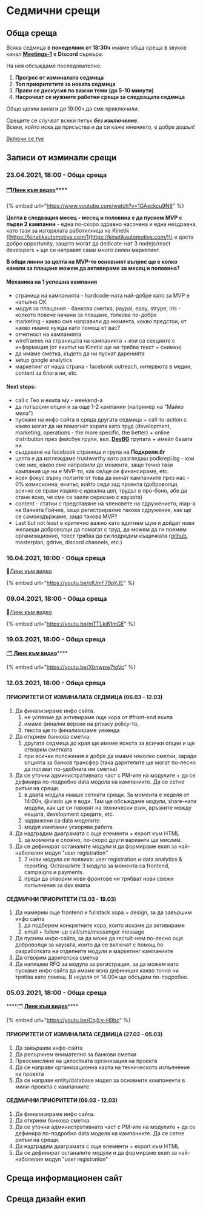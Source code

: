 # Седмични срещи

## Обща среща

Всяка седмица в **понеделник от 18:30ч** имаме обща среща в звуков канал [**Meetings-1**](https://discord.com/channels/778984868146577458/782260934621003796) в **Discord** сървъра.

На нея обсъждаме последователно:

1. **Прогрес от изминалата седмица**
2. **Топ приоритетите за новата седмица**
3. **Прави се дискусия по важни теми \(до 5-10 минути\)**
4. **Насрочват се нужните работни срещи за следващата седмица**

Общо целим винаги до 19:00ч да сме приключили.

Срещите се случват всеки петък _**без изключение**_.  
Всеки, който иска да присъства и да си каже мнението, е добре дошъл!

[Включи се тук](https://docs.podkrepi.bg/general/komunikaciya/vprosi#kak-da-se-vklyucha-v-organizaciyata)

## Записи от изминали срещи

### 23.04.2021, 18:00 - Обща среща

#### 🗂[**Линк към видео**](https://youtu.be/1GAsckcu9N8)\*\*\*\*

{% embed url="https://www.youtube.com/watch?v=1GAsckcu9N8" %}

**Целта в следващия месец - месец и половина е да пуснем MVP с първи 2 кампании** - една по-скоро здравно насочена и една нездравна, като тази за изгорялата работилница на Kinetik \([https://kinetikautomotive.com/](https://kinetikautomotive.com/)\) е доста добро opportunity, защото могат да dedicate-нат 3 nodejs/react developers + ще си направят сами много силен маркетинг. 

**В общи линии за целта на MVP-то основният въпрос ще е колко канали за плащане можем да активираме за месец и половина?** 

#### **Механика на 1 успешна кампания** 

* страница на кампанията - hardcode-ната най-добре като за MVP е напълно ОК
* модул за плащания - банкова сметка, paypal, epay, strype, iris - колкото повече начини за плащане, толкова по-добре
* marketing - какво сме направили до момента, какво предстои, от какво имаме нужда като помощ от вас?
* отчетност на кампанията
* wireframes на страницата на кампанията + кои са секциите с информация \(от екипът на Kinetic ще ни трябва текст + снимки\)
* да имаме сметка, където да ни пускат даренията
* setup google analytics
* маркетинг от наша страна - facebook outreach, интервюта в медии, content за блога ни, etc.

#### **Next steps:**

* call с Тео и екипа му - weekend-a
* да потърсим опция и за още 1-2 кампании \(например на "Майко мила"\)
* пускане на инфо сайта в сряда другата седмица + call-to-action с какво могат да ни помогнат хората като труд \(development, marketing, operations - the more specific, the better\) + online distribution през фейсбук групи, вкл. [**DevBG**](https://www.facebook.com/groups/devbg/) групата + имейл базата ни
* създаване на facebook страница и група на **Подкрепи.бг**
* целта е да изглеждаме trustworthy като разгледаш podkrepi.bg - кои сме ние, какво сме направили до момента, защо точно тази кампания ще ни е MVP-то, как се/ще се финансираме, etc.
* ясен фокус върху ползите от това да минат кампаниите през нас - 0% комисионна; екипът, който седи зад проекта \(доброволци, всичко се прави изцяло с идеална цел, трудът е про-боно, абе да стане ясно, че сме се заели сериозно с каузата\)
* content - статии с представяне на членовете на сдружението, map-а на Ванката Гойчев, защо регистрирахме такова сдружение, как ще се самоиздържаме, защо такова MVP?
* Last but not least е критично важно като вдигнем шум и дойдат нови желаещи доброволци да помагат с труд, да можем да ги поемем организационно, тоест трябва да си подредим къщичката \([github](https://github.com/podkrepi-bg), masterplan, gdrive, discord channels, etc.\)

### 16.04.2021, 18:00 - Обща среща

📁[Линк към видео](https://youtu.be/oIUmF79pYJE)

{% embed url="https://youtu.be/oIUmF79pYJE" %}

### 09.04.2021, 18:00 - Обща среща

📁[Линк към видео](https://youtu.be/mTTLki61mGE)

{% embed url="https://youtu.be/mTTLki61mGE" %}



### 19.0**3**.2021, 18:00 - Обща среща

 [🗂 **Линк към видео**](https://youtu.be/Xbnwpw7toVc)\*\*\*\*

{% embed url="https://youtu.be/Xbnwpw7toVc" %}

### 12.03.2021, 18:00 - Обща среща

#### ПРИОРИТЕТИ OT ИЗМИНАЛАТА СЕДМИЦА \(06.03 - 12.03\)

1. Да финализираме инфо сайта. 
   1. не успяхме да активираме още хора от \#front-end екипа
   2. имаме финални версии на privacy policy-то,
   3. текста ще го финализираме уикенда
2. Да открием банкова сметка.
   1. другата седмица до края ще имаме яснота за всички опции и ще отворим сметката
   2. при всички положения е добре да имаме няколко сметки, заради опцията за банков трансфер \(така дарителите ще могат по-лесно да ползват по-удобната им сметка\)
3. Да се уточни административната част с PM-ите на модулите + да се дефинира по-подробно data модела на кампаниите. Да се сетне ритъм на срещи.
   1. в двата модула имаше сетнати срещи. За момента е неделя от 14:00ч, @vlado ще я води. Там ще обсъждаме модули, share-нати модули, как ще си говорят на технически език, връзките между нещата, development средите, etc.
   2. задвижени са data моделите
   3. модул кампании ускорява работа
4. Да надградим диаграмата с още елементи + export към HTML
   1. за момента е сложно, по-скоро други варианти ще мислим.
5. Да се дефинират останалите модули и да формираме екип за най-наболелия модул "user registration"
   1. 2 нови модула се появиха: user registration и data analytics & reporting. Останалите 3 модула за момента са frontend, campaigns и payments.
   2. преди да отворим нови фронтове ни трябват нови свежи попълнения за dev екипа

#### СЕДМИЧНИ ПРИОРИТЕТИ \(13.03 - 19.03\)

1. Да намерим още frontend и fullstack хора + design, за да завършим инфо сайта
   1. да подберем конкретните хора, които искаме да активираме
   2. email + follow-up call/sms/messenger message
2. Да пуснем инфо-сайта, за да може да recruit-нем по-лесно още доброволци за каузата, които да се включат с помощ по разработката на отделните модули и маркетинг кампаниите
3. Да отворим дарителска сметка
4. Да напишем RFQ за модула за регистрация, за да можем като пускаме инфо сайта да имаме ясна дефиниция какво точно ни трябва като помощ. В неделя от 14:00ч ще обсъдим по-подробно.



### 05.03.2021, 18:00 - Обща среща

\*\*\*\*🗂 [**Линк към видео**](https://youtu.be/CbjlLy-H9hc)\*\*\*\*

{% embed url="https://youtu.be/CbjlLy-H9hc" %}

#### ПРИОРИТЕТИ OT ИЗМИНАЛАТА СЕДМИЦА \(27.02 - 05.03\)

1. Да завършим инфо-сайта
2. Да ресърчнем внимателно за банкови сметки
3. Преосмисляне на цялостната организация на проекта
4. Да се направи организационна карта на техническото изпълнение на проекта
5. Да се направи entity/database модел за основните компоненти в мини-проекта с кампаниите

#### СЕДМИЧНИ ПРИОРИТЕТИ \(06.03 - 12.03\)

1. Да финализираме инфо сайта. 
2. Да открием банкова сметка.
3. Да се уточни административната част с PM-ите на модулите + да се дефинира по-подробно data модела на кампаниите. Да се сетне ритъм на срещи.
4. Да надградим диаграмата с още елементи + export към HTML
5. Да се дефинират останалите модули и да формираме екип за най-наболелия модул "user registration"

## Среща информационен сайт

## Среща дизайн екип



